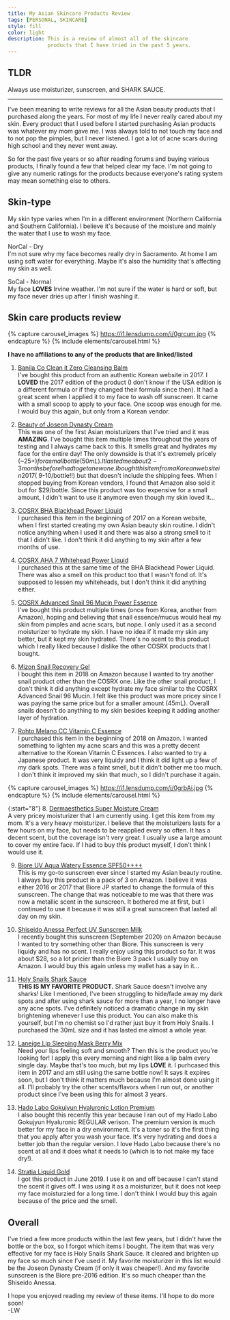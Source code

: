 ```yaml
---
title: My Asian Skincare Products Review
tags: [PERSONAL, SKINCARE]
style: fill
color: light 
description: This is a review of almost all of the skincare
             products that I have tried in the past 5 years.
---
```


## TLDR 

Always use moisturizer, sunscreen, and SHARK SAUCE.

---

I've been meaning to write reviews for all the Asian beauty products that I purchased
along the years. For most of my life I never really cared about my skin. Every product
that I used before I started purchasing Asian products was whatever my mom gave me. I
was always told to not touch my face and to not pop the pimples, but I never listened.
I got a lot of acne scars during high school and they never went away. 

So for the past five years or so after reading forums and buying various products, I 
finally found a few that helped clear my face. I'm not going to give any numeric 
ratings for the products because everyone's rating system may mean something else
to others.

## Skin-type
My skin type varies when I'm in a different environment (Northern California 
and Southern California). I believe it's because of the moisture and mainly the water
that I use to wash my face. <br> 

NorCal - Dry <br>
I'm not sure why my face becomes really dry in Sacramento. At home I am using soft water
for everything. Maybe it's also the humidity that's affecting my skin as well.  

SoCal - Normal  <br>
My face **LOVES** Irvine weather. I'm not sure if the water is hard or soft, but my
face never dries up after I finish washing it.  


## Skin care products review

{% capture carousel_images %}
https://i1.lensdump.com/i/0grcum.jpg
{% endcapture %}
{% include elements/carousel.html %}

**I have no affiliations to any of the products that are linked/listed** 

1. [Banila Co Clean it Zero Cleansing Balm](https://banilausa.com/collections/clean-it-zero/products/clean-it-zero-cleansing-balm-original)<br>
   I've bought this product from an authentic Korean website in 2017. I **LOVED** the 
   2017 edition of the product (I don't know if the USA edition is a different formula or
   if they changed their formula since then).
   It had a great scent when I applied it to my face to wash off sunscreen. It came with a 
   small scoop to apply to your face. One scoop was enough for me. I would buy this again, 
   but only from a Korean vendor. 

2. [Beauty of Joseon Dynasty Cream](https://www.beautyofjoseon.com/product-page/dynasty-cream)<br>
   This was one of the first Asian moisturizers that I've tried and it was **AMAZING**. I've 
   bought this item multiple times throughout the years of testing and I always came back to
   this. It smells great and hydrates my face for the entire day! 
   The only downside is that it's extremely pricely (~$25+) for a small bottle (50mL).
   It lasted me about 2-3 months before I had to get a new one. I bought this item
   from a Korean website in 2017 (~$9-10/bottle!!) but that doesn't include the shipping fees. 
   When I stopped buying from Korean vendors, I found that Amazon also sold it but for $29/bottle.
   Since this product was too expensive for a small amount, I didn't want to use it 
   anymore even though my skin loved it... 

3. [COSRX BHA Blackhead Power Liquid](https://www.cosrx.com/cosrx-bha-blackhead-power-liquid-1.html)<br>
   I purchased this item in the beginning of 2017 on a Korean website,
   when I first started creating my own
   Asian beauty skin routine. I didn't notice anything when I used it and there was also
   a strong smell to it that I didn't like. I don't think it did anything to my skin after
   a few months of use. 

4. [COSRX AHA 7 Whitehead Power Liquid](https://www.cosrx.com/cosrx-aha-7-whitehead-power-liquid-1.html)<br>
   I purchased this at the same time of the BHA Blackhead Power Liquid. There was also a smell
   on this product too that I wasn't fond of. It's supposed to lessen my whiteheads, but
   I don't think it did anything either.  

5. [COSRX Advanced Snail 96 Mucin Power Essence](https://www.cosrx.com/cosrx-advanced-snail-96-mucin-power-essence-1.html) <br>
   I've bought this product multiple times (once from Korea, another from Amazon),
   hoping and believing that snail essence/mucus 
   would heal my skin from pimples and acne scars, but nope. I only used it as a second
   moisturizer to hydrate my skin. I have no idea if it made my skin any better, but 
   it kept my skin hydrated. There's no scent to this product which I really liked 
   because I dislike the other COSRX products that I bought. 

6. [Mizon Snail Recovery Gel](https://mizonworld.com/shop/mizon-snail-recovery-gel-cream/)<br>
   I bought this item in 2018 on Amazon because I wanted to try another snail product other
   than the COSRX one. Like the other snail product, I don't think it did anything 
   except hydrate my face similar to the COSRX Advanced Snail 96 Mucin. I felt like 
   this product was more pricey since I was paying the same price but for a smaller
   amount (45mL).  Overall snails doesn't do anything to my skin besides keeping it
   adding another layer of hydration.

7. [Rohto Melano CC Vitamin C Essence](https://jp.rohto.com/melanocc/)<br>
   I purchased this item in the beginning of 2018 on Amazon. I wanted something to lighten
   my acne scars and this was a pretty decent alternative to the Korean Vitamin C Essences.
   I also wanted to try a Japanese product. 
   It was very liquidy and I think it did light up a few of my dark spots. There was a faint
   smell, but it didn't bother me too much. I don't think it improved my skin that much, 
   so I didn't purchase it again. 

{% capture carousel_images %}
https://i1.lensdump.com/i/0grbAi.jpg
{% endcapture %}
{% include elements/carousel.html %}

{:start="8"}
8. [Dermaesthetics Super Moisture Cream](https://dermaestheticsusa.com/products/super-moisture-cream-2)<br>
   A very pricey moisturizer that I am currently using. I get this item from my mom. It's
   a very heavy moisturizer. I believe that the moisturizers lasts for a few hours on my 
   face, but needs to be reapplied every so often. It has a decent scent, but the 
   coverage isn't very great. I usually use a large amount to cover my entire face. If
   I had to buy this product myself, I don't think I would use it.

9. [Biore UV Aqua Watery Essence SPF50++++](https://www.amazon.com/Biore-Aqua-Watery-Essence-SPF50/dp/B071H7P3T8)<br>
   This is my go-to sunscreen ever since I started my Asian beauty routine.
   I always buy this product in a pack of 3 on Amazon. I believe it was either 
   2016 or 2017 that Biore JP started to change the formula of this sunscreen.
   The change that was noticeable to me was that there was now a metallic scent in the
   sunscreen. It bothered me at first, but I continued to use it because it was still
   a great sunscreen that lasted all day on my skin.  

10. [Shiseido Anessa Perfect UV Sunscreen Milk](http://anessa.shiseido.co.jp/en/products/suncare/perfect_uv_sm/)<br>
   I recently bought this sunscreen (September 2020) on Amazon because I wanted to
   try something other than Biore. This sunscreen is very liquidy and has no scent. I really 
   enjoy using this product so far. It was about $28, so a lot pricier than the Biore 3 pack I 
   usually buy on Amazon. I would buy this again unless my wallet has a say in it...

11. [Holy Snails Shark Sauce](https://www.holysnails.com/products/shark-sauce?variant=20909831686)<br>
   **THIS IS MY FAVORITE PRODUCT.** Shark Sauce doesn't involve any sharks! Like I mentioned,
   I've been struggling to hide/fade away my dark spots and after using shark sauce for more than
   a year, I no longer have any acne spots. I've definitely noticed a dramatic change in my 
   skin brightening whenever I use this product. You can also make this yourself, but I'm no
   chemist so I'd rather just buy it from Holy Snails. I purchased the 30mL size and it has 
   lasted me almost a whole year. 

12. [Laneige Lip Sleeping Mask Berry Mix](https://us.laneige.com/products/lip-sleeping-mask)<br>
   Need your lips feeling soft and smooth? Then this is the product you're looking for! I apply
   this every morning and night like a lip balm every single day. 
   Maybe that's too much, but my lips **LOVE** it. 
   I purhcased this item in 2017 and am still using the same bottle now! It says it expires soon,
   but I don't think it matters much because I'm almost done using it all. I'll probably try
   the other scents/flavors when I run out, or another product since I've been using this
   for almost 3 years.

13. [Hado Labo Gokujyun Hyaluronic Lotion Premium](https://jp.rohto.com/hadalabo/promo/g-premium/)<br> 
   I also bought this recently this year because I ran out of my Hado Labo Gokujyun Hyaluronic 
   REGULAR verison. The premium version is much better for my face in a dry environment. It's
   a toner so it's the first thing that you apply after you wash your face. It's very 
   hydrating and does a better job than the regular version. I love Hado Labo because there's
   no scent at all and it does what it needs to (which is to not make my face dry!). 

14. [Stratia Liquid Gold](https://www.stratiaskin.com/products/liquid-gold)<br>
   I got this product in June 2019. I use it on and off because I can't stand the scent it 
   gives off. I was using it as a moisturizer, but it does not keep my face moisturzied for 
   a long time. I don't think I would buy this again because of the price and the smell.

## Overall

I've tried a few more products within the last few years, but I didn't have the bottle or the box,
so I forgot which items I bought. The item that was very effective for my face is Holy Snails
Shark Sauce. It cleared and brighten up my face so much since I've used it. My favorite 
moisturizer in this list would be the Joseon Dynasty Cream (if only it was cheaper!). And my 
favorite sunscreen is the Biore pre-2016 edition. It's so much cheaper than the Shiseido Anessa.

I hope you enjoyed reading my review of these items. I'll hope to do more soon! <br>
-LW 
